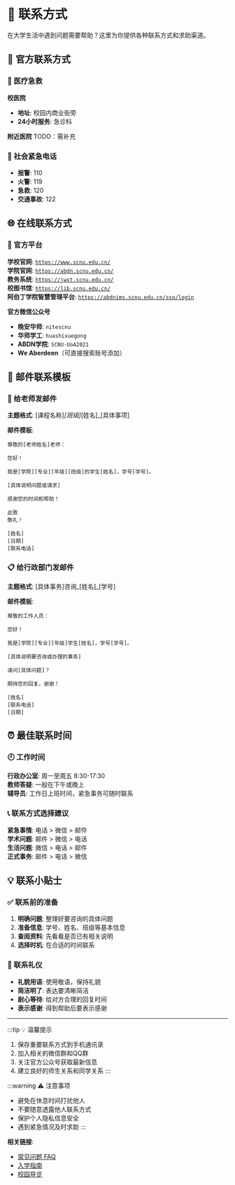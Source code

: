 # 📱 联系方式

在大学生活中遇到问题需要帮助？这里为你提供各种联系方式和求助渠道。

## 🏫 官方联系方式

### 🏥 医疗急救

**校医院**

- **地址**: 校园内商业街旁
- **24小时服务**: 急诊科

**附近医院**
TODO：需补充

### 🚨 社会紧急电话

- **报警**: 110
- **火警**: 119
- **急救**: 120
- **交通事故**: 122

## 🌐 在线联系方式

### 📱 官方平台

**学校官网**: [`https://www.scnu.edu.cn/`](https://www.scnu.edu.cn/)  
**学院官网**: [`https://abdn.scnu.edu.cn/`](https://abdn.scnu.edu.cn/)  
**教务系统**: [`https://jwxt.scnu.edu.cn/`](https://jwxt.scnu.edu.cn/)  
**校图书馆**: [`https://lib.scnu.edu.cn/`](https://lib.scnu.edu.cn/)  
**阿伯丁学院智慧管理平台**: [`https://abdnims.scnu.edu.cn/sso/login`](https://abdnims.scnu.edu.cn/sso/login)

**官方微信公众号**

- **晚安华师**: `nitescnu`
- **华师学工**: `huashixuegong`
- **ABDN学院**: `SCNU-UoA2021`
- **We Aberdeen**（可直接搜索账号添加）

## 📧 邮件联系模板

### 📝 给老师发邮件

**主题格式**: [课程名称]_[班级]_[姓名]_[具体事项]

**邮件模板**:

```
尊敬的[老师姓名]老师：

您好！

我是[学院][专业][年级][班级]的学生[姓名]，学号[学号]。

[具体说明问题或请求]

感谢您的时间和帮助！

此致
敬礼！

[姓名]
[日期]
[联系电话]
```

### 📋 给行政部门发邮件

**主题格式**: [具体事务]咨询_[姓名]_[学号]

**邮件模板**:

```
尊敬的工作人员：

您好！

我是[学院][专业][年级]学生[姓名]，学号[学号]。

[具体说明要咨询或办理的事务]

请问[具体问题]？

期待您的回复，谢谢！

[姓名]
[联系电话]
[日期]
```

## ⏰ 最佳联系时间

### 🕘 工作时间

**行政办公室**: 周一至周五 8:30-17:30  
**教师答疑**: 一般在下午或晚上  
**辅导员**: 工作日上班时间，紧急事务可随时联系

### 📞 联系方式选择建议

**紧急事情**: 电话 > 微信 > 邮件  
**学术问题**: 邮件 > 微信 > 电话  
**生活问题**: 微信 > 电话 > 邮件  
**正式事务**: 邮件 > 电话 > 微信

## 💡 联系小贴士

### ✅ 联系前的准备

1. **明确问题**: 整理好要咨询的具体问题
2. **准备信息**: 学号、姓名、班级等基本信息
3. **查阅资料**: 先看看是否已有相关说明
4. **选择时机**: 在合适的时间联系

### 📱 联系礼仪

- **礼貌用语**: 使用敬语，保持礼貌
- **简洁明了**: 表达要清晰简洁
- **耐心等待**: 给对方合理的回复时间
- **表示感谢**: 得到帮助后要表示感谢

---

:::tip 💡 温馨提示
1. 保存重要联系方式到手机通讯录
2. 加入相关的微信群和QQ群
3. 关注官方公众号获取最新信息
4. 建立良好的师生关系和同学关系
:::

:::warning ⚠️ 注意事项
- 避免在休息时间打扰他人
- 不要随意透露他人联系方式
- 保护个人隐私信息安全
- 遇到紧急情况及时求助
:::

**相关链接**:
- [常见问题 FAQ](./faq.md)
- [入学指南](./index.md)
- [校园导览](./campus-tour.md)
